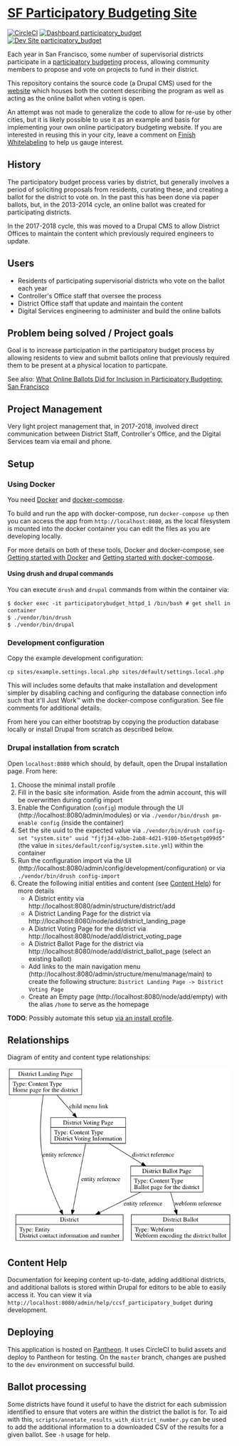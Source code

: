 [SF Participatory Budgeting Site](https://sfpbd.sfgov.org/)
===============

[![CircleCI](https://circleci.com/gh/SFDigitalServices/participatory_budget.svg?style=shield)](https://circleci.com/gh/SFDigitalServices/participatory_budget)
[![Dashboard participatory_budget](https://img.shields.io/badge/dashboard-participatory_budget-yellow.svg)](https://dashboard.pantheon.io/sites/3cca8d8e-d9a7-4a1e-a92c-181042d4fa9f#dev/code)
[![Dev Site participatory_budget](https://img.shields.io/badge/site-participatory_budget-blue.svg)](http://dev-participatory_budget.pantheonsite.io/)

Each year in San Francisco, some number of supervisorial districts participate in a [participatory
budgeting](https://www.participatorybudgeting.org/) process, allowing community members to propose and vote on projects
to fund in their district.

This repository contains the source code (a Drupal CMS) used for the [website](https://sfpbd.sfgov.org/) which houses
both the content describing the program as well as acting as the online ballot when voting is open.

An attempt was not made to generalize the code to allow for re-use by other cities, but it is likely possible to use it
as an example and basis for implementing your own online participatory budgeting website. If you are interested in
reusing this in your city, leave a comment on [Finish
Whitelabeling](https://github.com/SFDigitalServices/participatory_budget/issues/1) to help us gauge interest.

## History

The participatory budget process varies by district, but generally involves a period of soliciting proposals from
residents, curating these, and creating a ballot for the district to vote on. In the past this has been done via paper
ballots, but, in the 2013-2014 cycle, an online ballot was created for participating districts.

In the 2017-2018 cycle, this was moved to a Drupal CMS to allow District Offices to maintain the content which
previously required engineers to update.

## Users

* Residents of participating supervisorial districts who vote on the ballot each year
* Controller's Office staff that oversee the process
* District Office staff that update and maintain the content
* Digital Services engineering to administer and build the online ballots

## Problem being solved / Project goals

Goal is to increase participation in the participatory budget process by allowing residents to view and submit ballots
online that previously required them to be present at a physical location to particpate.

See also: [What Online Ballots Did for Inclusion in Participatory Budgeting: San
Francisco](https://www.publicagenda.org/blogs/online-voting-to-expand-inclusion-in-participatory-budgeting-san-francisco)

## Project Management

Very light project management that, in 2017-2018, involved direct communication between District Staff, Controller's
Office, and the Digital Services team via email and phone.

## Setup

### Using Docker

You need [Docker](https://github.com/docker/docker) and [docker-compose](https://github.com/docker/compose).

To build and run the app with docker-compose, run `docker-compose up` then you can access the app from
`http://localhost:8080`, as the local filesystem is mounted into the docker container you can edit the files as you are
developing locally.

For more details on both of these tools, Docker and docker-compose, see [Getting started with
Docker](https://docs.docker.com/get-started/) and [Getting started with
docker-compose](https://docs.docker.com/compose/gettingstarted/).

#### Using drush and drupal commands

You can execute `drush` and `drupal` commands from within the container via:

```
$ docker exec -it participatorybudget_httpd_1 /bin/bash # get shell in container
$ ./vendor/bin/drush
$ ./vendor/bin/drupal
```

### Development configuration

Copy the example development configuration:

```
cp sites/example.settings.local.php sites/default/settings.local.php
```

This will includes some defaults that make installation and development simpler by disabling caching and configuring the
database connection info such that it'll Just Work™ with the docker-compose configuration. See file comments for
additional details.

From here you can either bootstrap by copying the production database locally or install Drupal from
scratch as described below.

### Drupal installation from scratch

Open `localhost:8080` which should, by default, open the Drupal installation page. From here:

1. Choose the minimal install profile
1. Fill in the basic site information. Aside from the admin account, this will be overwritten during config import
1. Enable the Configuration (`config`) module through the UI (http://localhost:8080/admin/modules) or via
   `./vendor/bin/drush pm-enable config` (inside the container)
1. Set the site uuid to the expected value via `./vendor/bin/drush config-set "system.site" uuid
  "fjfj34-e3bb-2ab8-4d21-9100-b5etgetgd99d5"` (the value in `sites/default/config/system.site.yml`) within the container
1. Run the configuration import via the UI (http://localhost:8080/admin/config/development/configuration) or via
   `./vendor/bin/drush config-import`
1. Create the following initial entities and content (see [Content Help](#content-help)) for more details
   *  A District entity via http://localhost:8080/admin/structure/district/add
   *  A District Landing Page for the district via http://localhost:8080/node/add/district_landing_page
   *  A District Voting Page for the district via http://localhost:8080/node/add/district_voting_page
   *  A District Ballot Page for the district via http://localhost:8080/node/add/district_ballot_page (select an
      existing ballot)
   *  Add links to the main navigation menu (http://localhost:8080/admin/structure/menu/manage/main) to create the
      following structure: `District Landing Page -> District Voting Page`
   *  Create an Empty page (http://localhost:8080/node/add/empty) with the alias `/home` to serve as the homepage

**TODO**: Possibly automate this setup [via an install profile](https://www.drupal.org/project/drupal/issues/1613424).

## Relationships

Diagram of entity and content type relationships:

![diagram of entity and content type relationships](docs/diagram.png)

## Content Help

Documentation for keeping content up-to-date, adding additional districts, and additional ballots is stored within
Drupal for editors to be able to easily access it. You can view it via
`http://localhost:8080/admin/help/ccsf_participatory_budget` during development.

## Deploying

This application is hosted on [Pantheon](http://pantheon.io). It uses CircleCI to bulid assets and deploy to Pantheon
for testing. On the `master` branch, changes are pushed to the `dev` environment on successful build.

## Ballot processing

Some districts have found it useful to have the district for each submission identified to ensure that voters are within
the district the ballot is for. To aid with this, `scripts/annotate_results_with_district_number.py` can be used to add
the additional information to a downloaded CSV of the results for a given ballot. See `-h` usage for help.
